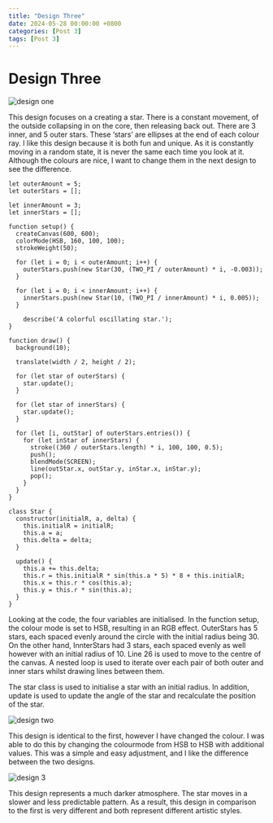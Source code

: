```yaml
---
title: "Design Three"
date: 2024-05-28 00:00:00 +0800
categories: [Post 3]
tags: [Post 3]
---
```


# Design Three

![design one](https://github.com/NickRidgway2/NickRidgway2.github.io/assets/147518493/aab736a7-71df-49f2-b34d-06b70a00121c)

This design focuses on a creating a star. There is a constant movement, of the outside collapsing in on the core, then releasing back out. There are 3 inner, and 5 outer stars. These ‘stars’ are ellipses at the end of each colour ray. I like this design because it is both fun and unique. As it is constantly moving in a random state, it is never the same each time you look at it. Although the colours are nice, I want to change them in the next design to see the difference.

```
let outerAmount = 5;
let outerStars = [];

let innerAmount = 3;
let innerStars = [];

function setup() {
  createCanvas(600, 600);
  colorMode(HSB, 160, 100, 100);
  strokeWeight(50);

  for (let i = 0; i < outerAmount; i++) {
    outerStars.push(new Star(30, (TWO_PI / outerAmount) * i, -0.003));
  }

  for (let i = 0; i < innerAmount; i++) {
    innerStars.push(new Star(10, (TWO_PI / innerAmount) * i, 0.005));
  }
	
	describe('A colorful oscillating star.');
}

function draw() {
  background(10);

  translate(width / 2, height / 2);

  for (let star of outerStars) {
    star.update();
  }

  for (let star of innerStars) {
    star.update();
  }

  for (let [i, outStar] of outerStars.entries()) {
    for (let inStar of innerStars) {
      stroke((360 / outerStars.length) * i, 100, 100, 0.5);
      push();
      blendMode(SCREEN);
      line(outStar.x, outStar.y, inStar.x, inStar.y);
      pop();
    }
  }
}

class Star {
  constructor(initialR, a, delta) {
    this.initialR = initialR;
    this.a = a;
    this.delta = delta;
  }

  update() {
    this.a += this.delta;
    this.r = this.initialR * sin(this.a * 5) * 8 + this.initialR;
    this.x = this.r * cos(this.a);
    this.y = this.r * sin(this.a);
  }
}

```

Looking at the code, the four variables are initialised. In the function setup, the colour mode is set to HSB, resulting in an RGB effect. OuterStars has 5 stars, each spaced evenly around the circle with the initial radius being 30. On the other hand, InnterStars had 3 stars, each spaced evenly as well however with an initial radius of 10. Line 26 is used to move to the centre of the canvas. A nested loop is used to iterate over each pair of both outer and inner stars whilst drawing lines between them.

The star class is used to initialise a star with an initial radius. In addition, update is used to update the angle of the star and recalculate the position of the star.

![design two](https://github.com/NickRidgway2/NickRidgway2.github.io/assets/147518493/8abe7a2d-bcef-4bf3-af5f-c46caceb9c4c)

This design is identical to the first, however I have changed the colour. I was able to do this by changing the colourmode from HSB to HSB with additional values. This was a simple and easy adjustment, and I like the difference between the two designs.

![design 3](https://github.com/NickRidgway2/NickRidgway2.github.io/assets/147518493/e86c725d-299e-4155-8257-7f5b07d2e43a)


This design represents a much darker atmosphere. The star moves in a slower and less predictable pattern. As a result, this design in comparison to the first is very different and both represent different artistic styles.

